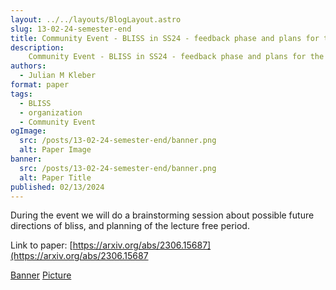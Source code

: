 ```yaml
---
layout: ../../layouts/BlogLayout.astro
slug: 13-02-24-semester-end
title: Community Event - BLISS in SS24 - feedback phase and plans for the next semester
description: 
    Community Event - BLISS in SS24 - feedback phase and plans for the next semester
authors:
  - Julian M Kleber
format: paper
tags:
  - BLISS
  - organization
  - Community Event
ogImage: 
  src: /posts/13-02-24-semester-end/banner.png
  alt: Paper Image
banner: 
  src: /posts/13-02-24-semester-end/banner.png
  alt: Paper Title
published: 02/13/2024
---
```


During the event we will do a brainstorming session about possible future directions of bliss, and planning of the lecture free period.

Link to paper: [https://arxiv.org/abs/2306.15687](https://arxiv.org/abs/2306.15687

[Banner](https://commons.wikimedia.org/wiki/File:Das_letzte_Abendmahl,_mit_Liniendivergenz_der_Perspektive_und_Versatz_in_der_R%C3%BCckwand.jpg)
[Picture](https://commons.wikimedia.org/wiki/File:Das_letzte_Abendmahl,_mit_Liniendivergenz_der_Perspektive_und_Versatz_in_der_R%C3%BCckwand.jpg)
